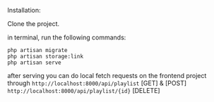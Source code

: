 Installation:

Clone the project. <br>

in terminal, run the following commands: <br>

`php artisan migrate` <br>
`php artisan storage:link` <br>
`php artisan serve`

after serving you can do local fetch requests on the frontend project
through
`http://localhost:8000/api/playlist` [GET] & [POST]
`http://localhost:8000/api/playlist/{id}` [DELETE]
